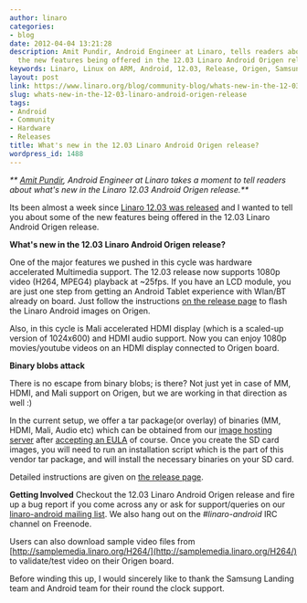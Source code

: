 ```yaml
---
author: linaro
categories:
- blog
date: 2012-04-04 13:21:28
description: Amit Pundir, Android Engineer at Linaro, tells readers about some of
  the new features being offered in the 12.03 Linaro Android Origen release.
keywords: Linaro, Linux on ARM, Android, 12.03, Release, Origen, Samsung
layout: post
link: https://www.linaro.org/blog/community-blog/whats-new-in-the-12-03-linaro-android-origen-release/
slug: whats-new-in-the-12-03-linaro-android-origen-release
tags:
- Android
- Community
- Hardware
- Releases
title: What's new in the 12.03 Linaro Android Origen release?
wordpress_id: 1488
---
```


_** [Amit Pundir](http://www.linaro.org/about/meet-the-team/amit-pundir/), Android Engineer at Linaro takes a moment to tell readers about what's new in the Linaro 12.03 Android Origen release.**_

Its been almost a week since [Linaro 12.03 was released](http://www.linaro.org/linaro-blog/2012/03/29/linaro-12-03-release/) and I wanted to tell you about some of the new features being offered in the 12.03 Linaro Android Origen release.

**What's new in the 12.03 Linaro Android Origen release?**

One of the major features we pushed in this cycle was hardware accelerated Multimedia support. The 12.03 release now supports 1080p video (H264, MPEG4) playback at ~25fps. If you have an LCD module, you are just one step from getting an Android Tablet experience with Wlan/BT already on board. Just follow the instructions [on the release page](https://android-build.linaro.org/builds/~linaro-android/origen-ics-gcc46-samsunglt-stable-blob-12.03-release/) to flash the Linaro Android images on Origen.

Also, in this cycle is Mali accelerated HDMI display (which is a scaled-up version of 1024x600) and HDMI audio support. Now you can enjoy 1080p movies/youtube videos on an HDMI display connected to Origen board.

**Binary blobs attack**

There is no escape from binary blobs; is there? Not just yet in case of MM, HDMI, and Mali support on Origen, but we are working in that direction as well :)

In the current setup, we offer a tar package(or overlay) of binaries (MM, HDMI, Mali, Audio etc) which can be obtained from our [image hosting server](http://snapshots.linaro.org/android/binaries/origen/20120324/vendor.tar.bz2) after [accepting an EULA](http://snapshots.linaro.org/licenses/samsung-v2.html) of course. Once you create the SD card images, you will need to run an installation script which is the part of this vendor tar package, and will install the necessary binaries on your SD card.

Detailed instructions are given on [the release page](https://android-build.linaro.org/builds/~linaro-android/origen-ics-gcc46-samsunglt-stable-blob-12.03-release/).

**Getting Involved**
Checkout the 12.03 Linaro Android Origen release and fire up a bug report if you come across any or ask for support/queries on our [linaro-android mailing list](mailto:linaro-android@lists.linaro.org). We also hang out on the _#linaro-android_ IRC channel on Freenode.

Users can also download sample video files from [http://samplemedia.linaro.org/H264/](http://samplemedia.linaro.org/H264/) to validate/test video on their Origen board.

Before winding this up, I would sincerely like to thank the Samsung Landing team and Android team for their round the clock support.